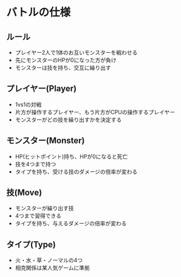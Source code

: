 # バトルの仕様

## ルール
* プレイヤー2人で1体のお互いモンスターを戦わせる
* 先にモンスターのHPが0になった方が負け
* モンスターは技を持ち、交互に繰り出す

## プレイヤー(Player)
* 1vs1の対戦
* 片方が操作するプレイヤー、もう片方がCPUの操作するプレイヤー
* モンスターがどの技を繰り出すかを決定する

## モンスター(Monster)
* HP(ヒットポイント)持ち、HPが0になると死亡
* 技を4つまで持つ
* タイプを持ち、受ける技のダメージの倍率が変わる

## 技(Move)
* モンスターが繰り出す技
* 4つまで習得できる
* タイプを持ち、与えるダメージの倍率が変わる

## タイプ(Type)
* 火・水・草・ノーマルの4つ
* 相克関係は某人気ゲームに準拠
